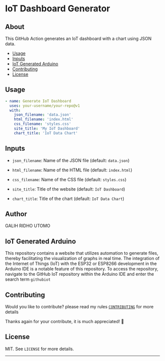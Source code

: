 # IoT Dashboard Generator

## About

This GitHub Action generates an IoT dashboard with a chart using JSON data.

* [Usage](#usage)
* [Inputs](#inputs)
* [IoT Generated Arduino](#iot-generated-arduino)
* [Contributing](#contributing)
* [License](#license)

## Usage

```yaml
- name: Generate IoT Dashboard
  uses: your-username/your-repo@v1
  with:
    json_filename: 'data.json'
    html_filename: 'index.html'
    css_filename: 'styles.css'
    site_title: 'My IoT Dashboard'
    chart_title: 'IoT Data Chart'
```
## Inputs
- `json_filename`: Name of the JSON file (default: `data.json`)

- `html_filename`: Name of the HTML file (default: `index.html`)

- `css_filename`: Name of the CSS file (default: `styles.css`)

- `site_title`: Title of the website (default: `IoT Dashboard`)

- `chart_title`: Title of the chart (default: `IoT Data Chart`)

## Author
GALIH RIDHO UTOMO

## IoT Generated Arduino
This repository contains a website that utilizes automation to generate files, thereby facilitating the visualization of graphs in real time. The integration of the Internet of Things (IoT) with the ESP32 or ESP8266 development in the Arduino IDE is a notable feature of this repository. To access the repository, navigate to the GitHub IoT repository within the Arduino IDE and enter the search term `githubiot`

## Contributing
Would you like to contribute? please read my rules [`CONTRIBUTING`](https://github.com/4211421036/iotgithub/blob/main/CONTRIBUTING.md) for more details

Thanks again for your contribute, it is much appreciated! 🙏

## License
MIT. See `LICENSE` for more details.

---
